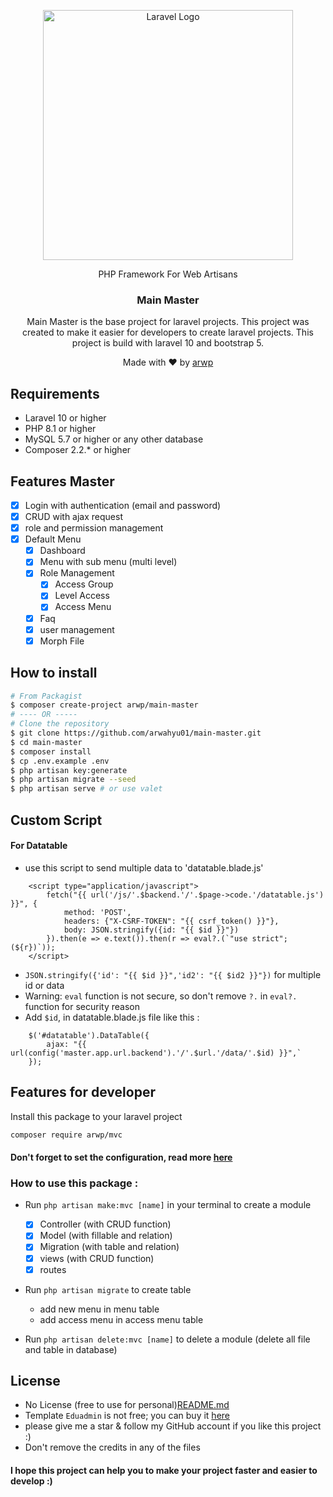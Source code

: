 <p style="text-align: center"><a href="https://laravel.com" target="_blank"><img src="https://raw.githubusercontent.com/laravel/art/master/logo-lockup/5%20SVG/2%20CMYK/1%20Full%20Color/laravel-logolockup-cmyk-red.svg" width="400" alt="Laravel Logo"></a></p>

<p style="text-align: center">
PHP Framework For Web Artisans
</p>

<h3 style="text-align: center"> Main Master </h3>
<p style="text-align: center">
Main Master is the base project for laravel projects. This project was created to make it easier for developers to create laravel projects. This project is build with laravel 10 and bootstrap 5.
</p>
<p style="text-align: center">
Made with ❤️ by <a href="https://www.linkedin.com/in/arwahyupradana/" target="_blank">arwp</a>
</p>

## Requirements

- Laravel 10 or higher
- PHP 8.1 or higher
- MySQL 5.7 or higher or any other database
- Composer 2.2.* or higher

## Features Master
- [x] Login with authentication (email and password)
- [x] CRUD with ajax request
- [x] role and permission management
- [x] Default Menu
    - [x] Dashboard
    - [x] Menu with sub menu (multi level)
    - [x] Role Management
      - [x] Access Group
      - [x] Level Access
      - [x] Access Menu
    - [x] Faq
    - [x] user management
    - [x] Morph File

## How to install
```bash
# From Packagist
$ composer create-project arwp/main-master
# ---- OR -----
# Clone the repository
$ git clone https://github.com/arwahyu01/main-master.git
$ cd main-master
$ composer install
$ cp .env.example .env
$ php artisan key:generate
$ php artisan migrate --seed
$ php artisan serve # or use valet
```

## Custom Script
#### For Datatable
- use this script to send multiple data to 'datatable.blade.js'
```
    <script type="application/javascript">
        fetch("{{ url('/js/'.$backend.'/'.$page->code.'/datatable.js') }}", {
            method: 'POST',
            headers: {"X-CSRF-TOKEN": "{{ csrf_token() }}"},
            body: JSON.stringify({id: "{{ $id }}"})
        }).then(e => e.text()).then(r => eval?.(`"use strict";(${r})`));
    </script>
```
- `JSON.stringify({'id': "{{ $id }}",'id2': "{{ $id2 }}"})` for multiple id or data
- Warning: `eval` function is not secure, so don't remove `?.` in `eval?.` function for security reason
- Add `$id`, in datatable.blade.js file like this :
```
    $('#datatable').DataTable({
        ajax: "{{ url(config('master.app.url.backend').'/'.$url.'/data/'.$id) }}",`
    });
```

## Features for developer
Install this package to your laravel project
```bash
composer require arwp/mvc
```
#### Don't forget to set the configuration, read more <a href="https://github.com/arwahyu01/mvc-builder" target="_blank">here</a>
### How to use this package :
  - Run `php artisan make:mvc [name]` in your terminal to create a module
    - [x] Controller (with CRUD function)
    - [x] Model (with fillable and relation)
    - [x] Migration (with table and relation)
    - [x] views (with CRUD function)
    - [x] routes 
  - Run `php artisan migrate` to create table
    - add new menu in menu table
    - add access menu in access menu table

  - Run `php artisan delete:mvc [name]` to delete a module (delete all file and table in database)


## License
- No License (free to use for personal)[README.md](..%2Fmvc-builder%2FREADME.md)
- Template `Eduadmin` is not free; you can buy it [here](https://themeforest.net/item/eduadmin-responsive-bootstrap-admin-template-dashboard/29365133)
- please give me a star & follow my GitHub account if you like this project :)
- Don't remove the credits in any of the files

#### I hope this project can help you to make your project faster and easier to develop :)
